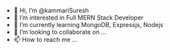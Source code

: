 - 👋 Hi, I’m @kammariSuresh
- 👀 I’m interested in Full MERN Stack Developer
- 🌱 I’m currently learning MongoDB, Expressjs, Nodejs
- 💞️ I’m looking to collaborate on ...
- 📫 How to reach me ...

<!---
kammariSuresh/kammariSuresh is a ✨ special ✨ repository because its `README.md` (this file) appears on your GitHub profile.
You can click the Preview link to take a look at your changes.
--->
